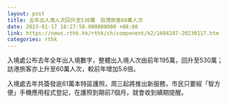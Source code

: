 ```yaml
---
layout: post
title: 去年出入境人次回升至530萬　訪港旅客60萬人次
date: 2023-01-17 18:27:50.000000000 +08:00
link: https://news.rthk.hk/rthk/ch/component/k2/1684287-20230117.htm
categories: rthk
---
```


入境處公布去年全年出入境數字，整體出入境人次由前年195萬，回升至530萬；訪港旅客亦上升至60萬人次，較前年增加5.6倍。

入境處去年共簽發逾61萬本特區護照，周三起將推出新服務，市民只要經「智方便」手機應用程式登記，在護照到期前7個月，就會收到續期提醒。
